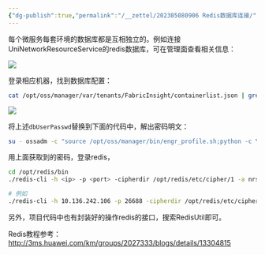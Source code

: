 ```yaml
---
{"dg-publish":true,"permalink":"/__zettel/202305080906 Redis数据库连接/","title":202305080906,"tags":["work","hw"],"created":"2023-05-08T09:06:21+08:00"}
---
```



每个微服务每套环境的数据库都是互相独立的。例如连接UniNetworkResourceService的redis数据库，可在管理面查看相关信息：

![](http://image.huawei.com/tiny-lts/v1/images/2caa15f6ae834b6d39d29ac7ab57722e_2271x627.png)

登录相应机器，找到数据库配置：
```bash
cat /opt/oss/manager/var/tenants/FabricInsight/containerlist.json | grep -A 8 "nrservicerdb"
```
![](http://image.huawei.com/tiny-lts/v1/images/ba86f4e06a919587d20d9efcf9c0652e_1542x627.png)

将上述`dbUserPasswd`替换到下面的代码中，解出密码明文：
```bash
su - ossadm -c "source /opt/oss/manager/bin/engr_profile.sh;python -c \"from util import ossext;plainText=ossext.Cipher.decrypt('AAAAHgAAAAAAAADxBV7EpwAAAAkWajKquyo7T3WGvR+lO0+ePKMvCqnSnwRHbyGIAAAAAAEAAAEAAAAAAAAAIOqJ1ECwyimR01f/DUNZ15NB6JEn9ZBp7TiOoPBkPdAq');print(plainText)\""
```

用上面获取到的密码，登录redis，
```bash
cd /opt/redis/bin
./redis-cli -h <ip> -p <port> -cipherdir /opt/redis/etc/cipher/1 -a nrservicerdb@ossdbuser@<password>

# 例如
./redis-cli -h 10.136.242.106 -p 26688 -cipherdir /opt/redis/etc/cipher/1 -a nrservicerdb@ossdbuser@07~}*0R}yN_1h#/a
```

另外，项目代码中也有封装好的操作redis的接口，搜索RedisUtil即可。

Redis教程参考：http://3ms.huawei.com/km/groups/2027333/blogs/details/13304815